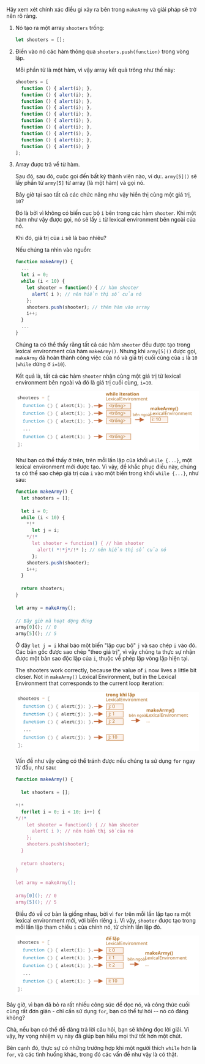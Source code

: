 
Hãy xem xét chính xác điều gì xảy ra bên trong `makeArmy` và giải pháp sẽ trở nên rõ ràng.

1. Nó tạo ra một array `shooters` trống:

    ```js
    let shooters = [];
    ```
2. Điền vào nó các hàm thông qua `shooters.push(function)` trong vòng lặp.

    Mỗi phần tử là một hàm, vì vậy array kết quả trông như thế này:

    ```js no-beautify
    shooters = [
      function () { alert(i); },
      function () { alert(i); },
      function () { alert(i); },
      function () { alert(i); },
      function () { alert(i); },
      function () { alert(i); },
      function () { alert(i); },
      function () { alert(i); },
      function () { alert(i); },
      function () { alert(i); }
    ];
    ```

3. Array được trả về từ hàm.
    
    Sau đó, sau đó, cuộc gọi đến bất kỳ thành viên nào, ví dụ:. `army[5]()` sẽ lấy phần tử `army[5]` từ array (là một hàm) và gọi nó.
    
    Bây giờ tại sao tất cả các chức năng như vậy hiển thị cùng một giá trị, `10`?
    
    Đó là bởi vì không có biến cục bộ `i` bên trong các hàm `shooter`. Khi một hàm như vậy được gọi, nó sẽ lấy `i` từ lexical environment bên ngoài của nó.
    
    Khi đó, giá trị của `i` sẽ là bao nhiêu?
    
    Nếu chúng ta nhìn vào nguồn:
    
    ```js
    function makeArmy() {
      ...
      let i = 0;
      while (i < 10) {
        let shooter = function() { // hàm shooter
          alert( i ); // nên hiển thị số của nó
        };
        shooters.push(shooter); // thêm hàm vào array
        i++;
      }
      ...
    }
    ```
    
    Chúng ta có thể thấy rằng tất cả các hàm `shooter` đều được tạo trong lexical environment của hàm `makeArmy()`. Nhưng khi `army[5]()` được gọi, `makeArmy` đã hoàn thành công việc của nó và giá trị cuối cùng của `i` là `10` (`while` dừng ở `i=10`).
    
    Kết quả là, tất cả các hàm `shooter` nhận cùng một giá trị từ lexical environment bên ngoài và đó là giá trị cuối cùng, `i=10`.
    
    ![](lexenv-makearmy-empty.svg)
    
    Như bạn có thể thấy ở trên, trên mỗi lần lặp của khối `while {...}`, một lexical environment mới được tạo. Vì vậy, để khắc phục điều này, chúng ta có thể sao chép giá trị của `i` vào một biến trong khối `while {...}`, như sau:
    
    ```js run
    function makeArmy() {
      let shooters = [];
    
      let i = 0;
      while (i < 10) {
        *!*
          let j = i;
        */!*
          let shooter = function() { // hàm shooter
            alert( *!*j*/!* ); // nên hiển thị số của nó
          };
        shooters.push(shooter);
        i++;
      }
    
      return shooters;
    }
    
    let army = makeArmy();
    
    // Bây giờ mã hoạt động đúng
    army[0](); // 0
    army[5](); // 5
    ```
    
    Ở đây `let j = i` khai báo một biến "lặp cục bộ" `j` và sao chép `i` vào đó. Các bản gốc được sao chép "theo giá trị", vì vậy chúng ta thực sự nhận được một bản sao độc lập của `i`, thuộc về phép lặp vòng lặp hiện tại.
    
    The shooters work correctly, because the value of `i` now lives a little bit closer. Not in `makeArmy()` Lexical Environment, but in the Lexical Environment that corresponds to the current loop iteration:
    
    ![](lexenv-makearmy-while-fixed.svg)
    
    Vấn đề như vậy cũng có thể tránh được nếu chúng ta sử dụng `for` ngay từ đầu, như sau:
    
    ```js run demo
    function makeArmy() {
    
      let shooters = [];
    
    *!*
      for(let i = 0; i < 10; i++) {
    */!*
        let shooter = function() { // hàm shooter
          alert( i ); // nên hiển thị số của nó
        };
        shooters.push(shooter);
      }
    
      return shooters;
    }
    
    let army = makeArmy();
    
    army[0](); // 0
    army[5](); // 5
    ```
    
    Điều đó về cơ bản là giống nhau, bởi vì `for` trên mỗi lần lặp tạo ra một lexical environment mới, với biến riêng `i`. Vì vậy, `shooter` được tạo trong mỗi lần lặp tham chiếu `i` của chính nó, từ chính lần lặp đó.
    
    ![](lexenv-makearmy-for-fixed.svg)

Bây giờ, vì bạn đã bỏ ra rất nhiều công sức để đọc nó, và công thức cuối cùng rất đơn giản - chỉ cần sử dụng `for`, bạn có thể tự hỏi -- nó có đáng không?

Chà, nếu bạn có thể dễ dàng trả lời câu hỏi, bạn sẽ không đọc lời giải. Vì vậy, hy vọng nhiệm vụ này đã giúp bạn hiểu mọi thứ tốt hơn một chút.

Bên cạnh đó, thực sự có những trường hợp khi một người thích `while` hơn là `for`, và các tình huống khác, trong đó các vấn đề như vậy là có thật.

